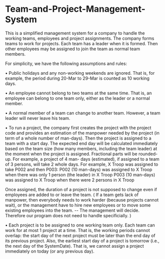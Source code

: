 # Team-and-Project-Management-System
This is a simplified management system for a company to handle the working teams, employees and project assignments. The company forms teams to work for projects. Each team has a leader when it is formed. Then other employees may be assigned to join the team as normal team members.


For simplicity, we have the following assumptions and rules:

• Public holidays and any non-working weekends are ignored. That is, for example, the period during 20-Mar to 29-Mar is counted as 10 working days.

• An employee cannot belong to two teams at the same time. That is, an employee can belong to one team only, either as the leader or a normal member.

• A normal member of a team can change to another team. However, a team leader will never leave his team.

• To run a project, the company first creates the project with the project code and provides an estimation of the manpower needed by the project (in term of a whole number of man-days).
Then the project is assigned to a team with a start day. The expected end day will be calculated immediately based on the team size (how many members, including the team leader) at the moment when the project is assigned. Fractional parts will be rounded-up. For example, a project of 4 man- days (estimated), if assigned to a team of 3 persons, will take 2 whole days.
For example, X Troop was assigned to take P002 and then P003:
P002 (10 man-days) was assigned to X Troop when there was only 1 person (the leader) in X Troop P003 (10 man-days) was assigned to X Troop when there were 2 persons in X Troop

Once assigned, the duration of a project is not supposed to change even if employees are added to or leave the team. ( If a team gets lack of manpower, then everybody needs to work harder (because projects cannot wait), or the management have to hire new employees or to move some existing employees into the team. -- The management will decide. Therefore our program does not need to handle specificially. )

• Each project is to be assigned to one working team only. Each team can work for at most 1 project at a time. That is, the working periods cannot overlap: the start day of the next project must be later than the end day of its previous project.
Also, the earliest start day of a project is tomorrow (i.e., the next day of the SystemDate). That is, we cannot assign a project immediately on today (or any previous day).